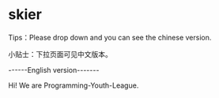 # skier
Tips：Please drop down and you can see the chinese version.

小贴士：下拉页面可见中文版本。

------English version-------

Hi! We are Programming-Youth-League.

